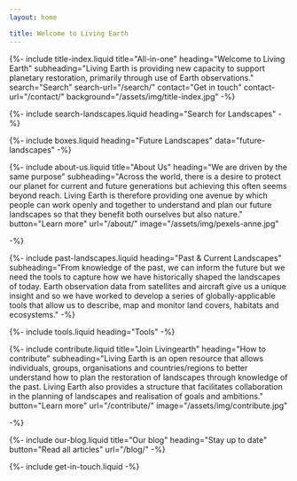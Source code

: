 ```yaml
---
layout: home

title: Welcome to Living Earth
---
```


{%-
        include title-index.liquid
        title="All-in-one"
        heading="Welcome to Living Earth"
        subheading="Living Earth is providing new capacity to support planetary restoration, primarily through use of Earth observations."
        search="Search" search-url="/search/"
        contact="Get in touch" contact-url="/contact/"
        background="/assets/img/title-index.jpg"
-%}

{%-
        include search-landscapes.liquid
        heading="Search for Landscapes"
-%}

{%-
        include boxes.liquid
        heading="Future Landscapes"
        data="future-landscapes"
-%}

{%-
        include about-us.liquid
        title="About Us"
        heading="We are driven by the same purpose"
        subheading="Across the world, there is a desire to protect our planet for current and future generations but achieving this often seems beyond reach. Living Earth is therefore providing one avenue by which people can work openly and together to understand and plan our future landscapes so that they benefit both ourselves but also nature."
        button="Learn more" url="/about/"
        image="/assets/img/pexels-anne.jpg"

-%}

{%-
        include past-landscapes.liquid
        heading="Past & Current Landscapes"
        subheading="From knowledge of the past, we can inform the future but we need the tools to capture how we have historically shaped the landscapes of today. Earth observation data from satellites and aircraft give us a unique insight and so we have worked to develop a series of globally-applicable tools that allow us to describe, map and monitor land covers, habitats and ecosystems."
-%}

{%-
        include tools.liquid
        heading="Tools"
-%}

{%-
        include contribute.liquid
        title="Join Livingearth"
        heading="How to contribute"
        subheading="Living Earth is an open resource that allows individuals, groups, organisations and countries/regions to better understand how to plan the restoration of landscapes through knowledge of the past. Living Earth also provides a structure that facilitates collaboration in the planning of landscapes and realisation of goals and ambitions."
        button="Learn more" url="/contribute/"
        image="/assets/img/contribute.jpg"

-%}

{%-
        include our-blog.liquid
        title="Our blog"
        heading="Stay up to date"
        button="Read all articles" url="/blog/"
-%}

{%- include
        get-in-touch.liquid
-%}
